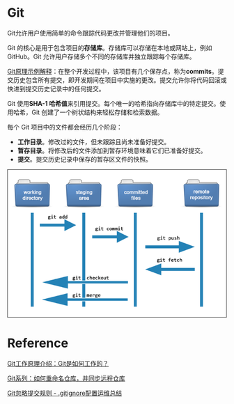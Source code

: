 # Git

Git允许用户使用简单的命令跟踪代码更改并管理他们的项目。

Git 的核心是用于包含项目的**存储库**。存储库可以存储在本地或网站上，例如 GitHub。Git 允许用户存储多个不同的存储库并独立跟踪每个存储库。

[Git原理示例解释](https://www.lsbin.com/tag/git原理示例解释/)：在整个开发过程中，该项目有几个保存点，称为**commits**。提交历史包含所有提交，即开发期间在项目中实施的更改。提交允许你将代码回滚或快进到提交历史记录中的任何提交。

Git 使用**SHA-1 哈希值**来引用提交。每个唯一的哈希指向存储库中的特定提交。使用哈希，Git 创建了一个树状结构来轻松存储和检索数据。

每个 Git 项目中的文件都会经历几个阶段：

-   **工作目录**。修改过的文件，但未跟踪且尚未准备好提交。
-   **暂存目录**。将修改后的文件添加到暂存环境意味着它们已准备好提交。
-   **提交**。提交历史记录中保存的暂存区文件的快照。

![git-workflow](git-workflow.png)





# Reference

[Git工作原理介绍：Git是如何工作的？](https://www.lsbin.com/9389.html)

[Git系列：如何重命名仓库，并同步远程仓库](https://www.coonote.com/git-note/git-rename-github-push.html)

[Git忽略提交规则 - .gitignore配置运维总结](https://www.cnblogs.com/kevingrace/p/5690241.html)